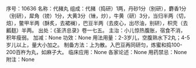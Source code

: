 序号：10636
名称：代赭丸
组成：代赭（捣研）1两，丹砂1分（别研），麝香1分（别研），犀角（镑）1分，大黄3分（锉，炒），牛黄（研）3分，当归半两（切，焙），鳖甲半两（酥炙，去裙襕），巴豆半两（去皮心，出尽油，别研），枳壳（去瓤麸）半两。
出处：《圣济总录》卷一七五。
主治：小儿惊热腹胀，宿食不消，积年瘦弱。
加减：None
功效：None
用法用量：2-3岁儿，空腹熟水下2丸；4-5岁儿以上，量大小加之。
制备方法：上为散。入巴豆再同研匀，炼蜜和捣100-200百杵为丸，如麻子大。
临床应用：None
各家论述：None
用药禁忌：None
附注：None
